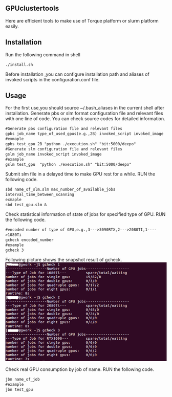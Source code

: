 ## GPUclustertools
Here are efficient tools to make use of Torque platform or slurm platform easily.
## Installation
Run the following command in shell
```
./install.sh
```
Before installation ,you can configure installation path and aliases of invoked scripts in the configuration.conf file.
## Usage
For the first use,you should source ~/.bash_aliases in the current shell after installation.
Generate pbs or slm format configuration file and relevant files with one line of code. You can check source codes for detailed information.
```
#Generate pbs configuration file and relevant files
gpbs job_name type_of_used_gpus(e.g.,2B) invoked_script invoked_image
#exmaple
gpbs test_gpu 2B "python ./execution.sh" "bit:5000/deepo"
#Generate slm configuration file and relevant files
gslm job_name invoked_script invoked_image
#example
gslm test_gpu  "python ./execution.sh" "bit:5000/deepo"
```
Submit slm file in a delayed time to make GPU rest for a while. RUN the following code.
```
sbd name_of_slm.slm max_number_of_available_jobs interval_time_between_scanning
exmaple
sbd test_gpu.slm &
```
Check statistical information of state of jobs for specified type of GPU. RUN the following code.
```
#encoded number of type of GPU,e.g.,3--->3090RTX,2--->2080TI,1---->1080Ti
gcheck encoded_number
#example
gcheck 3
```
Following picture shows the snapshot result of gcheck.
![snapshot_result](https://github.com/marearth/GPUclustertools/blob/main/gcheck_snapshot.png)

Check real GPU consumption by job of name. RUN the following code.

```
jbn name_of_job
#example
jbn test_gpu
```
